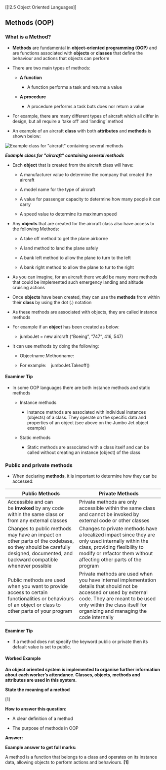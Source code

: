 [[!2.5 Object Oriented Languages]]

## Methods (OOP)

### What is a Method?

- **Methods** are fundamental in **object-oriented programming (OOP)** and are functions associated with **objects** or **classes** that define the behaviour and actions that objects can perform
    
- There are two main types of methods:
    
    - **A function**
        
        - A function performs a task and returns a value
            
    - **A procedure**
        
        - A procedure performs a task buts does nor return a value
            
- For example, there are many different types of aircraft which all differ in design, but all require a ‘take off’ and ‘landing’ method
    
- An example of an aircraft **class** with both **attributes** and **methods** is shown below:
    

![Example class for "aircraft" containing several methods](https://cdn.savemyexams.com/cdn-cgi/image/f=auto,width=3840/https://cdn.savemyexams.com/uploads/2023/09/aircraftclass.png)

_**Example class for "aircraft" containing several methods**_

- Each **object** that is created from the aircraft class will have:
    
    - A manufacturer value to determine the company that created the aircraft
        
    - A model name for the type of aircraft
        
    - A value for passenger capacity to determine how many people it can carry
        
    - A speed value to determine its maximum speed
        
- Any **objects** that are created for the aircraft class also have access to the following Methods:
    
    - A take off method to get the plane airborne
        
    - A land method to land the plane safely
        
    - A bank left method to allow the plane to turn to the left
        
    - A bank right method to allow the plane to tur to the right
        
- As you can imagine, for an aircraft there would be many more methods that could be implemented such emergency landing and altitude cruising actions
    
- Once **objects** have been created, they can use the **methods** from within their **class** by using the dot (.) notation
    
- As these methods are associated with objects, they are called instance methods
    
- For example if an **object** has been created as below:
    
    - jumboJet = new aircraft (“Boeing”, ”747”, 416, 547)
        
- It can use methods by doing the following:
    
    - Objectname.Methodname:
        
    - For example:    jumboJet.Takeoff()
        

#### Examiner Tip

- In some OOP languages there are both instance methods and static methods
    
    - Instance methods
        
        - Instance methods are associated with individual instances (objects) of a class. They operate on the specific data and properties of an object (see above on the Jumbo Jet object example)
            
    - Static methods
        
        - Static methods are associated with a class itself and can be called without creating an instance (object) of the class
            

### Public and private methods

- When declaring **methods**, it is important to determine how they can be accessed:
    

|**Public Methods**|**Private Methods**|
|---|---|
|Accessible and can be **invoked** by any code within the same class or from any external classes|Private methods are only accessible within the same class and cannot be invoked by external code or other classes|
|Changes to public methods may have an impact on other parts of the codebase, so they should be carefully designed, documented, and backward compatible whenever possible|Changes to private methods have a localized impact since they are only used internally within the class, providing flexibility to modify or refactor them without affecting other parts of the program|
|Public methods are used when you want to provide access to certain functionalities or behaviours of an object or class to other parts of your program|Private methods are used when you have internal implementation details that should not be accessed or used by external code. They are meant to be used only within the class itself for organizing and managing the code internally|

#### Examiner Tip

- If a method does not specify the keyword public or private then its default value is set to public.
    

#### Worked Example

**An object oriented system is implemented to organise further information about each worker’s attendance. Classes, objects, methods and attributes are used in this system.**

**State the meaning of a method**    

[1]

**How to answer this question:**

- A clear definition of a method
    
- The purpose of methods in OOP
    

**Answer:**

**Example answer to get full marks:**

A method is a function that belongs to a class and operates on its instance data, allowing objects to perform actions and behaviours. **[1]**